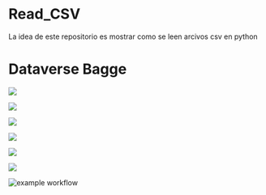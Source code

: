# Read_CSV
La idea de este repositorio es mostrar como se leen arcivos csv en python
# Dataverse Bagge
<a href="https://www.doi.org/doi:10.80051/data1081"><img src="https://img.shields.io/badge/Dataverse DOI-doi:10.80051/data1081-blue"></a>


[![](<https://img.shields.io/badge/Dataverse-doi:10.80051/data1081-blue>)](https://www.doi.org/doi:10.80051/data1081)

[![](<https://img.shields.io/badge/Dataverse DOI-doi:10.34810/data498-yellow>)](https://www.doi.org/doi:10.34810/data498)

[![](<https://img.shields.io/badge/CORA.RDR-doi:10.34810/data498-yellow>)](https://dataverse.csuc.cat/dataset.xhtml?persistentId=doi:10.34810/data498)



<a href="https://dataverse.csuc.cat/dataset.xhtml?persistentId=doi:10.34810/data271"><img src="https://img.shields.io/badge/CORA.RDR DOI-doi:10.34810/data271-blue"></a>



[![](<https://img.shields.io/badge/Dataverse DOI-doi:10.34810/data271-blue>)](https://dataverse.csuc.cat/dataset.xhtml?persistentId=doi:10.34810/data271)



![example workflow](https://github.com/<OWNER>/<REPOSITORY>/actions/workflows/<WORKFLOW_FILE>/badge.svg)
